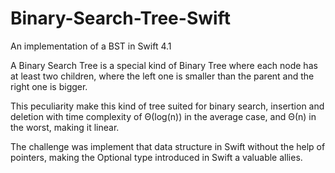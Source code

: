 # Binary-Search-Tree-Swift
An implementation of a BST in Swift 4.1

A Binary Search Tree is a special kind of Binary Tree where each node has at least two children, where the left one is smaller than the parent and the right one is bigger. 

This peculiarity make this kind of tree suited for binary search, insertion and deletion with time complexity of Θ(log(n)) in the average case, and Θ(n) in the worst, making it linear.

The challenge was implement that data structure in Swift without the help of pointers, making the Optional type introduced in Swift a valuable allies.
